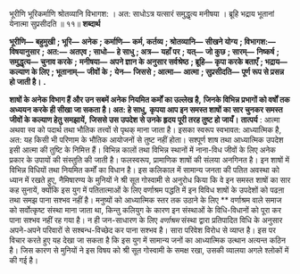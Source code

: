  

भूरीणि भूरिकर्माणि श्रोतव्यानि विभागश: । अत: साधोऽत्र यत्सारं समुद्धृत्य मनीषया । ब्रूहि भद्राय भूतानां येनात्मा सुप्रसीदति ॥ ११॥ **शब्दार्थ** 

**भूरीणि—** **बहुमुखी** **; भूरि—** **अनेक** **; कर्माणि—** **कर्म, कर्तव्य** **; श्रोतव्यानि—** **सीखने योग्य** **; विभागश:—** **विषयानुसार** **;** **अत:—** **अतएव** **; साधो—** **हे साधु** **; अत्र—** **यहाँ पर** **; यत्—** **जो कुछ** **; सारम्—** **निष्कर्ष** **; समुद्धृत्य—** **चुनाव करके** **;** **मनीषया—** **अपने ज्ञान के अनुसार सर्वश्रेष्ठ** **; ब्रूहि—** **कृपा करके बताएँ** **; भद्राय—** **कल्याण के लिए** **; भूतानाम्—** **जीवों के** **;** **येन—** **जिससे** **; आत्मा—** **आत्मा** **; सुप्रसीदति—** **पूर्ण रूप से प्रसन्न हो जाती है।** **.** 

**शाषों के अनेक विभाग हैं और उन सबमें अनेक नियमित कर्मों का उल्लेख है,** **जिनके विभिन्न प्रभागों को वर्षों तक अध्ययन करके ही सीखा जा सकता है। अत: हे साधु,** **कृपया आप इन समस्त शाषों का सार चुनकर समस्त जीवों के कल्याण हेतु समझायें,** **जिससे उस उपदेश से उनके हृदय पूरी तरह तुष्ट हो जायँ।** **तात्पर्य** : आत्मा अथवा स्व को पदार्थ तथा भौतिक तत्त्वों से पृथक् माना जाता है। इसका स्वरूप स्वभावत: आध्यात्मिक है, अत: यह किसी भी परिणाम के भौतिक आयोजनों से तुष्ट नहीं होता। सश्पूर्ण शाष तथा आध्यात्मिक उपदेश इसी आत्मा की तुष्टि के निमित्त हैं। विभिन्न कालों तथा विभिन्न स्थानों में नाना-विध जीवों के लिए अनेक प्रकार के उपायों की संस्तुति की जाती है। फलस्वरूप, प्रामाणिक शाषों की संलया अनगिनत है। इन शाषों में विभिन्न विधियों तथा नियमित कर्मों का विधान है। इस कलिकाल में सामान्य जनता की पतित अवस्था को ध्यान में रखते हुए, नैमिषारण्य के मुनियों ने श्री सूत गोस्वामी से अनुरोध किया कि वे इन समस्त शाषों का सार कह सुनायें, क्योंकि इस युग में पतितात्माओं के लिए वर्णाश्रम पद्धति में इन विविध शाषों के उपदेशों को पढऩा तथा समझ पाना सश्भव नहीं है। मनुष्यों को आध्यात्मिक स्तर तक उठाने के लिए ** वर्णाश्रम वाले समाज को सर्वोत्कृष्ट संस्था माना जाता था, किन्तु कलियुग के कारण इन संस्थाओं के विधि-विधानों को पूरा कर पाना सश्भव नहीं रह गया है। न ही जन-साधारण के लिए *वर्णाश्रम* संस्था द्वारा प्रतिपादित विधि के अनुसार अपने-अपने परिवारों से सश्बन्ध-विच्छेद कर पाना सश्भव है। सारा परिवेश विरोध से व्याप्त है। इस पर विचार करते हुए यह देखा जा सकता है कि इस युग में सामान्य जनों का आध्यात्मिक उत्थान अत्यन्त कठिन है। जिस कारण से मुनियों ने इस विषय को श्री सूत गोस्वामी के समक्ष रखा, उसकी व्यालया अगले श्लोकों में की गई है। 